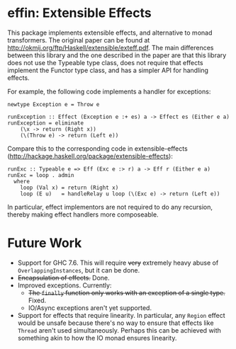 effin: Extensible Effects
=========================

This package implements extensible effects, and alternative to monad transformers.
The original paper can be found at http://okmij.org/ftp/Haskell/extensible/exteff.pdf.
The main differences between this library and the one described in the paper are
that this library does not use the Typeable type class, does not require that
effects implement the Functor type class, and has a simpler API for handling
effects.

For example, the following code implements a handler for exceptions:

    newtype Exception e = Throw e

    runException :: Effect (Exception e :+ es) a -> Effect es (Either e a)
    runException = eliminate
        (\x -> return (Right x))
        (\(Throw e) -> return (Left e))

Compare this to the corresponding code in extensible-effects
(http://hackage.haskell.org/package/extensible-effects):

    runExc :: Typeable e => Eff (Exc e :> r) a -> Eff r (Either e a)
    runExc = loop . admin
      where
        loop (Val x) = return (Right x)
        loop (E u)   = handleRelay u loop (\(Exc e) -> return (Left e))

In particular, effect implementors are not required to do any recursion, thereby
making effect handlers more composeable.

Future Work
===========

* Support for GHC 7.6. This will require ~~very~~ extremely heavy abuse of `OverlappingInstances`, but it can be done.
* ~~Encapsulation of effects.~~ Done.
* Improved exceptions. Currently:
    * ~~The `finally` function only works with an exception of a single type.~~ Fixed.
    * IO/Async exceptions aren't yet supported.
* Support for effects that require linearity. In particular, any `Region` effect would be
  unsafe because there's no way to ensure that effects like `Thread` aren't used simultaneously.
  Perhaps this can be achieved with something akin to how the IO monad ensures linearity.
